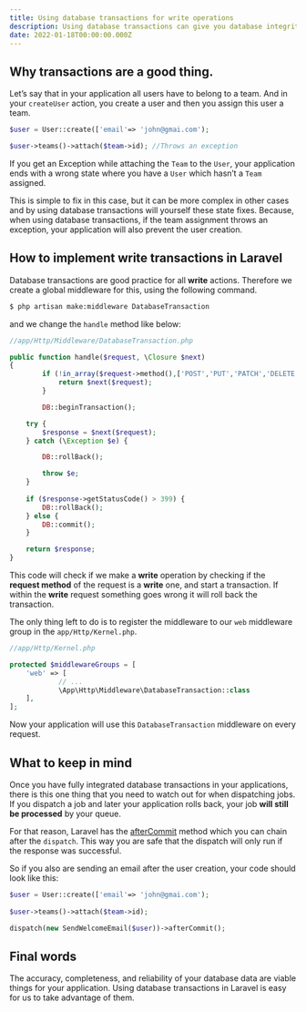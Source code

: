 ```yaml
---
title: Using database transactions for write operations
description: Using database transactions can give you database integrity, and it’s a good practice to use them for your write operations. Let’s see why and how you can use them in your Laravel application. 
date: 2022-01-18T00:00:00.000Z
---
```


## Why transactions are a good thing.
Let’s say that in your application all users have to belong to a team. And in your `createUser` action, you create a user and then you assign this user a team. 
```php
$user = User::create(['email'=> 'john@gmai.com');

$user->teams()->attach($team->id); //Throws an exception
```

If you get an Exception while attaching the `Team` to the `User`, your application ends with a wrong state where you have a `User` which hasn’t a `Team` assigned.

This is simple to fix in this case, but it can be more complex in other cases and by using database transactions will yourself these state fixes. Because, when using database transactions, if the team assignment throws an exception, your application will also prevent the user creation.

## How to implement write transactions in Laravel
Database transactions are good practice for all **write** actions. Therefore we create a global middleware for this, using the following command. 
```bash
$ php artisan make:middleware DatabaseTransaction
```

and we change the `handle` method like below:
```php
//app/Http/Middleware/DatabaseTransaction.php

public function handle($request, \Closure $next)
{
		if (!in_array($request->method(),['POST','PUT','PATCH','DELETE'])) {
			return $next($request);
		}

		DB::beginTransaction();

    try {
        $response = $next($request);
    } catch (\Exception $e) {

        DB::rollBack();

        throw $e;
    }
	
    if ($response->getStatusCode() > 399) {
        DB::rollBack();
    } else {
        DB::commit();
    }

    return $response;
}
```

This code will check if we make a **write** operation by checking if the **request method** of the request is a **write** one, and start a transaction. If within the **write** request something goes wrong it will roll back the transaction.

The only thing left to do is to register the middleware to our `web` middleware group in the  `app/Http/Kernel.php`. 

```php
//app/Http/Kernel.php

protected $middlewareGroups = [
    'web' => [
			// ...
			\App\Http\Middleware\DatabaseTransaction::class
    ],
];
```

Now your application will use this `DatabaseTransaction` middleware on every request.

## What to keep in mind
Once you have fully integrated database transactions in your applications, there is this one thing that you need to watch out for when dispatching jobs. If you dispatch a job and later your application rolls back, your job **will still be processed** by your queue. 

For that reason, Laravel has the [afterCommit](https://laravel.com/docs/8.x/queues#specifying-commit-dispatch-behavior-inline)  method which you can chain after the `dispatch`. This way you are safe that the dispatch will only run if the response was successful. 

So if you also are sending an email after the user creation, your code should look like this:

```php
$user = User::create(['email'=> 'john@gmai.com');
    
$user->teams()->attach($team->id);

dispatch(new SendWelcomeEmail($user))->afterCommit();
```

## Final words

The accuracy, completeness, and reliability of your database data are viable things for your application. Using database transactions in Laravel is easy for us to take advantage of them. 
